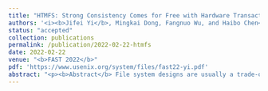 ```yaml
---
title: "HTMFS: Strong Consistency Comes for Free with Hardware Transactional Memory in Persistent Memory File Systems"
authors: '<i><b>Jifei Yi</b>, Mingkai Dong, Fangnuo Wu, and Haibo Chen</i>'
status: "accepted"
collection: publications
permalink: /publication/2022-02-22-htmfs
date: 2022-02-22
venue: "<b>FAST 2022</b>"
pdf: 'https://www.usenix.org/system/files/fast22-yi.pdf'
abstract: "<p><b>Abstract</b> File system designs are usually a trade-off between performance and consistency. A common practice is to sacrifice data consistency for better performance, as if high performance and strong consistency cannot be achieved simultaneously. In this paper, we revisit the trade-off and propose HOP, a lightweight hardware-software cooperative mechanism, to present the feasibility of leveraging hardware transactional memory (HTM) to achieve both high performance and strong consistency in persistent memory (PM) ﬁle systems. The key idea of HOP is to pick the updates visible to the ﬁle system interface and warp them into HTM. HOP adopts an FS-aware Optimistic Concurrency Control (OCC)-like mechanism to overcome the HTM capacity limitation and utilizes cooperative locks as fallbacks to guarantee progress. We apply HOP to build HTMFS, a user-space PM ﬁle system with strong consistency. In the evaluation, HTMFS presents up to 8.4x performance improvement compared to state-of-the-art PM ﬁle systems, showing that strong consistency can be achieved in high-performance persistent memory.</p>"
---
```

